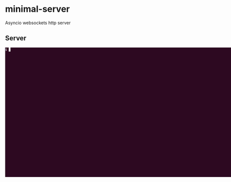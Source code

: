 # minimal-server
Asyncio websockets http server

## Server
<img src="https://raw.githubusercontent.com/qeeqbox/minimal-server/main/readme/intro.gif" style="max-width:768px"/>
